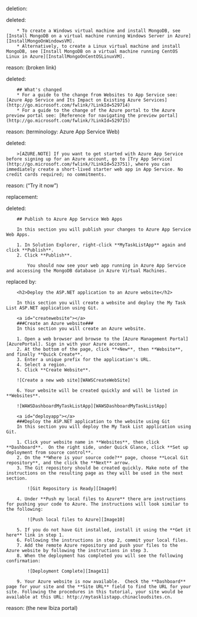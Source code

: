 deletion:

deleted:

		* To create a Windows virtual machine and install MongoDB, see [Install MongoDB on a virtual machine running Windows Server in Azure][InstallMongoOnWindowsVM].
		* Alternatively, to create a Linux virtual machine and install MongoDB, see [Install MongoDB on a virtual machine running CentOS Linux in Azure][InstallMongoOnCentOSLinuxVM].

reason: (broken link)

deleted:

		## What's changed
		* For a guide to the change from Websites to App Service see: [Azure App Service and Its Impact on Existing Azure Services](http://go.microsoft.com/fwlink/?LinkId=529714)
		* For a guide to the change of the Azure portal to the Azure preview portal see: [Reference for navigating the preview portal](http://go.microsoft.com/fwlink/?LinkId=529715)


reason: (terminology: Azure App Service Web)

deleted:

		>[AZURE.NOTE] If you want to get started with Azure App Service before signing up for an Azure account, go to [Try App Service](http://go.microsoft.com/fwlink/?LinkId=523751), where you can immediately create a short-lived starter web app in App Service. No credit cards required; no commitments.

reason: (“Try it now”)

replacement:

deleted:

		## Publish to Azure App Service Web Apps
		
		In this section you will publish your changes to Azure App Service Web Apps.
		
		1. In Solution Explorer, right-click **MyTaskListApp** again and click **Publish**.
		2. Click **Publish**.
		
			You should now see your web app running in Azure App Service and accessing the MongoDB database in Azure Virtual Machines.

replaced by:

		<h2>Deploy the ASP.NET application to an Azure website</h2>
		
		In this section you will create a website and deploy the My Task List ASP.NET application using Git.
		
		<a id="createwebsite"></a> 
		###Create an Azure website###
		In this section you will create an Azure website.
		
		1. Open a web browser and browse to the [Azure Management Portal][AzurePortal]. Sign in with your Azure account. 
		2. At the bottom of the page, click **+New**, then **Website**, and finally **Quick Create**.
		3. Enter a unique prefix for the application's URL.
		4. Select a region.
		5. Click **Create Website**.
		
		![Create a new web site][WAWSCreateWebSite]
		
		6. Your website will be created quickly and will be listed in **Websites**.
		
		![WAWSDashboardMyTaskListApp][WAWSDashboardMyTaskListApp]
		
		<a id="deployapp"></a> 
		###Deploy the ASP.NET application to the website using Git
		In this section you will deploy the My Task List application using Git.
		
		1. Click your website name in **Websites**, then click **Dashboard**.  On the right side, under Quick Glance, click **Set up deployment from source control**.
		2. On the **Where is your source code?** page, choose **Local Git repository**, and the click the **Next** arrow. 
		3. The Git repository should be created quickly. Make note of the instructions on the resulting page as they will be used in the next section.
		
			![Git Repository is Ready][Image9]
		
		4. Under **Push my local files to Azure** there are instructions for pushing your code to Azure. The instructions will look similar to the following:
		
			![Push local files to Azure][Image10]
			
		5. If you do not have Git installed, install it using the **Get it here** link in step 1.
		6. Following the instructions in step 2, commit your local files.  
		7. Add the remote Azure repository and push your files to the Azure website by following the instructions in step 3.
		8. When the deployment has completed you will see the following confirmation:
		
			![Deployment Complete][Image11]
		
		9. Your Azure website is now available.  Check the **Dashboard** page for your site and the **Site URL** field to find the URL for your site. Following the procedures in this tutorial, your site would be available at this URL: http://mytasklistapp.chinacloudsites.cn.

reason: (the new Ibiza portal)


